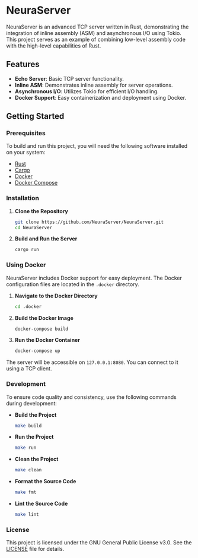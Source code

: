 # NeuraServer

NeuraServer is an advanced TCP server written in Rust, demonstrating the integration of inline assembly (ASM) and asynchronous I/O using Tokio. This project serves as an example of combining low-level assembly code with the high-level capabilities of Rust.

## Features

- **Echo Server**: Basic TCP server functionality.
- **Inline ASM**: Demonstrates inline assembly for server operations.
- **Asynchronous I/O**: Utilizes Tokio for efficient I/O handling.
- **Docker Support**: Easy containerization and deployment using Docker.

## Getting Started

### Prerequisites

To build and run this project, you will need the following software installed on your system:

- [Rust](https://www.rust-lang.org/tools/install)
- [Cargo](https://doc.rust-lang.org/cargo/getting-started/installation.html)
- [Docker](https://www.docker.com/get-started)
- [Docker Compose](https://docs.docker.com/compose/install/)

### Installation

1. **Clone the Repository**
    ```bash
    git clone https://github.com/NeuraServer/NeuraServer.git
    cd NeuraServer
    ```

2. **Build and Run the Server**
    ```bash
    cargo run
    ```

### Using Docker

NeuraServer includes Docker support for easy deployment. The Docker configuration files are located in the `.docker` directory.

1. **Navigate to the Docker Directory**
    ```bash
    cd .docker
    ```

2. **Build the Docker Image**
    ```bash
    docker-compose build
    ```

3. **Run the Docker Container**
    ```bash
    docker-compose up
    ```

The server will be accessible on `127.0.0.1:8080`. You can connect to it using a TCP client.

### Development

To ensure code quality and consistency, use the following commands during development:

- **Build the Project**
    ```bash
    make build
    ```

- **Run the Project**
    ```bash
    make run
    ```

- **Clean the Project**
    ```bash
    make clean
    ```

- **Format the Source Code**
    ```bash
    make fmt
    ```

- **Lint the Source Code**
    ```bash
    make lint
    ```

### License

This project is licensed under the GNU General Public License v3.0. See the [LICENSE](LICENSE) file for details.

